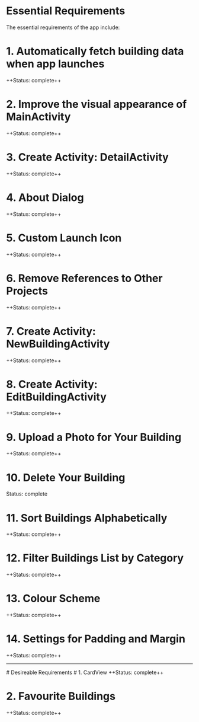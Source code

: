 # Essential Requirements

The essential requirements of the app include:

# 1. Automatically fetch building data when app launches
++Status: complete++

# 2. Improve the visual appearance of MainActivity
++Status: complete++

# 3. Create Activity: DetailActivity
++Status: complete++

# 4. About Dialog
++Status: complete++

# 5. Custom Launch Icon
++Status: complete++

# 6. Remove References to Other Projects
++Status: complete++

# 7. Create Activity: NewBuildingActivity
++Status: complete++

# 8. Create Activity: EditBuildingActivity
++Status: complete++

# 9. Upload a Photo for Your Building
++Status: complete++

# 10. Delete Your Building
Status: complete

# 11. Sort Buildings Alphabetically
++Status: complete++

# 12. Filter Buildings List by Category
++Status: complete++

# 13. Colour Scheme
++Status: complete++

# 14. Settings for Padding and Margin
++Status: complete++
<hr/>
# Desireable Requirements
# 1. CardView
++Status: complete++

# 2. Favourite Buildings
++Status: complete++
